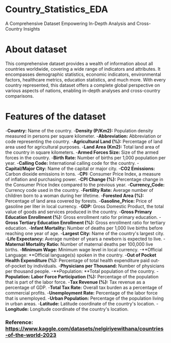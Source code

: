 # Country_Statistics_EDA
A Comprehensive Dataset Empowering In-Depth Analysis and Cross-Country Insights
# About dataset
This comprehensive dataset provides a wealth of information about all countries worldwide, covering a wide range of indicators and attributes. It encompasses demographic statistics, economic indicators, environmental factors, healthcare metrics, education statistics, and much more. With every country represented, this dataset offers a complete global perspective on various aspects of nations, enabling in-depth analyses and cross-country comparisons.
# Features of the dataset
-**Country:** Name of the country.
-**Density (P/Km2):** Population density measured in persons per square kilometer.
-**Abbreviation:** Abbreviation or code representing the country.
-**Agricultural Land (%):** Percentage of land area used for agricultural purposes.
-**Land Area (Km2):** Total land area of the country in square kilometers.
-**Armed Forces Size:** Size of the armed forces in the country.
-**Birth Rate:** Number of births per 1,000 population per year.
-**Calling Code:** International calling code for the country.
-**Capital/Major City:** Name of the capital or major city.
-**CO2 Emissions:** Carbon dioxide emissions in tons.
-**CPI:** Consumer Price Index, a measure of inflation and purchasing power.
-**CPI Change (%):** Percentage change in the Consumer Price Index compared to the previous year.
-**Currency_Code:** Currency code used in the country.
-**Fertility Rate:** Average number of children born to a woman during her lifetime.
-**Forested Area (%):** Percentage of land area covered by forests.
-**Gasoline_Price:** Price of gasoline per liter in local currency.
-**GDP:** Gross Domestic Product, the total value of goods and services produced in the country.
-**Gross Primary Education Enrollment (%):** Gross enrollment ratio for primary education.
-**Gross Tertiary Education Enrollment (%):** Gross enrollment ratio for tertiary education.
-**Infant Mortality:** Number of deaths per 1,000 live births before reaching one year of age.
-**Largest City:** Name of the country's largest city.
-**Life Expectancy:** Average number of years a newborn is expected to live.
-**Maternal Mortality Ratio:** Number of maternal deaths per 100,000 live births.
-**Minimum Wage:** Minimum wage level in local currency.
-**Official Language: **Official language(s) spoken in the country.
-**Out of Pocket Health Expenditure (%):** Percentage of total health expenditure paid out-of-pocket by individuals.
-**Physicians per Thousand:** Number of physicians per thousand people.
-**Population: **Total population of the country.
-**Population: Labor Force Participation (%):** Percentage of the population that is part of the labor force.
-**Tax Revenue (%):** Tax revenue as a percentage of GDP.
-**Total Tax Rate:** Overall tax burden as a percentage of commercial profits.
-**Unemployment Rate:** Percentage of the labor force that is unemployed.
-**Urban Population:** Percentage of the population living in urban areas.
-**Latitude:** Latitude coordinate of the country's location.
-**Longitude:** Longitude coordinate of the country's location.
### Reference: https://www.kaggle.com/datasets/nelgiriyewithana/countries-of-the-world-2023

